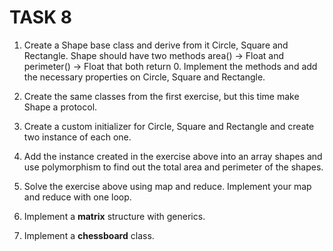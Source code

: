 # TASK 8

1. Create a Shape base class and derive from it Circle, Square and Rectangle. Shape should have two methods area() -> Float and perimeter() -> Float that both return 0. Implement the methods and add the necessary properties on Circle, Square and Rectangle.

2. Create the same classes from the first exercise, but this time make Shape a protocol.

3. Create a custom initializer for Circle, Square and Rectangle and create two instance of each one.

4. Add the instance created in the exercise above into an array shapes and use polymorphism to find out the total area and perimeter of the shapes.

5. Solve the exercise above using map and reduce. Implement your map and reduce with one loop.

6. Implement a __matrix__ structure with generics.

7. Implement a __chessboard__ class.